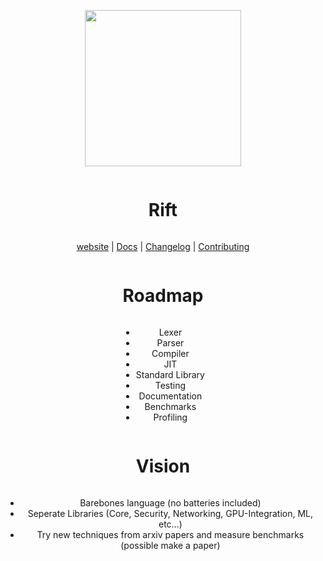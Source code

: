 
<div align="center" style="display:grid;place-items:center;">
<p>
    <a href="https://vlang.io/" target="_blank"><img width="250" src="assets/fox2.webp"></a>
</p>
<h1>Rift</h1>

[website](https://localhost)
| [Docs](https://localhost)
| [Changelog](https://localhost)
| [Contributing](https://localhost)



# Roadmap
- Lexer
- Parser
- Compiler
- JIT
- Standard Library
- Testing
- Documentation
- Benchmarks
- Profiling


# Vision

 - Barebones language (no batteries included)
 - Seperate Libraries (Core, Security, Networking, GPU-Integration, ML, etc...)
 - Try new techniques from arxiv papers and measure benchmarks (possible make a paper)


